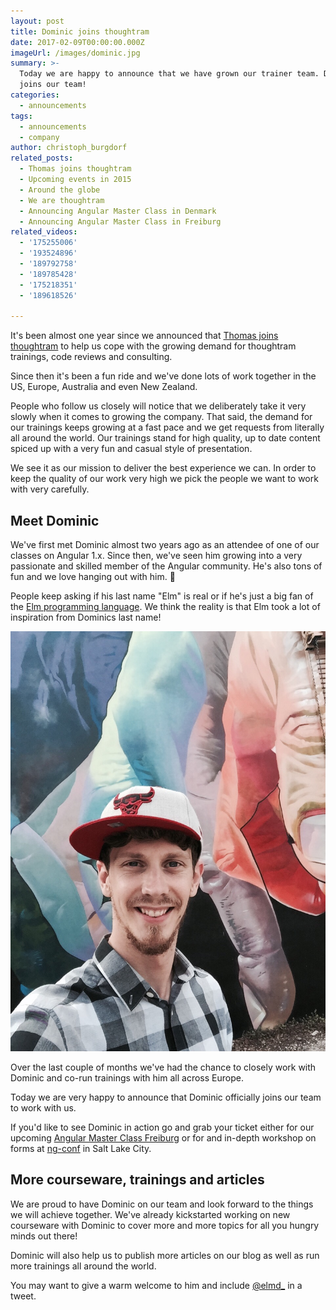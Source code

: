 ```yaml
---
layout: post
title: Dominic joins thoughtram
date: 2017-02-09T00:00:00.000Z
imageUrl: /images/dominic.jpg
summary: >-
  Today we are happy to announce that we have grown our trainer team. Dominic
  joins our team!
categories:
  - announcements
tags:
  - announcements
  - company
author: christoph_burgdorf
related_posts:
  - Thomas joins thoughtram
  - Upcoming events in 2015
  - Around the globe
  - We are thoughtram
  - Announcing Angular Master Class in Denmark
  - Announcing Angular Master Class in Freiburg
related_videos:
  - '175255006'
  - '193524896'
  - '189792758'
  - '189785428'
  - '175218351'
  - '189618526'

---
```


It's been almost one year since we announced that [Thomas joins thoughtram](/announcements/2016/05/19/thomas-joins-thoughtram.html) to help us cope with the growing demand for thoughtram trainings, code reviews and consulting.

Since then it's been a fun ride and we've done lots of work together in the US, Europe, Australia and even New Zealand.

People who follow us closely will notice that we deliberately take it very slowly when it comes to growing the company. That said, the demand for our trainings keeps growing at a fast pace and we get requests from literally all around the world. Our trainings stand for high quality, up to date content spiced up with a very fun and casual style of presentation.

We see it as our mission to deliver the best experience we can. In order to keep the quality of our work very high we pick the people we want to work with very carefully.

## Meet Dominic

We've first met Dominic almost two years ago as an attendee of one of our classes on Angular 1.x. Since then, we've seen him growing into a very passionate and skilled member of the Angular community. He's also tons of fun and we love hanging out with him. 🎉

People keep asking if his last name "Elm" is real or if he's just a big fan of the [Elm programming language](https://en.wikipedia.org/wiki/Elm_(programming_language)). We think the reality is that Elm took a lot of inspiration from Dominics last name!

<img alt="Picture of Dominic Elm" src="/images/dominic.jpg">

Over the last couple of months we've had the chance to closely work with Dominic and co-run trainings with him all across Europe.

Today we are very happy to announce that Dominic officially joins our team to work with us.

If you'd like to see Dominic in action go and grab your ticket either for our upcoming [Angular Master Class Freiburg](https://www.eventbrite.de/e/angular-master-class-freiburg-tickets-31634972053) or for and in-depth  workshop on forms at [ng-conf](https://www.ng-conf.org/sessions/taming-forms-angular/) in Salt Lake City.

## More courseware, trainings and articles

We are proud to have Dominic on our team and look forward to the things we will achieve together. We've already kickstarted working on new courseware with Dominic to cover more and more topics for all you hungry minds out there!

Dominic will also help us to publish more articles on our blog as well as run more trainings all around the world.

You may want to give a warm welcome to him and include [@elmd_](http://bit.ly/2lnEAzW) in a tweet.
